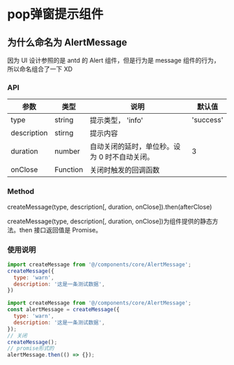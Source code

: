 # pop弹窗提示组件

## 为什么命名为 AlertMessage

因为 UI 设计参照的是 antd 的 Alert 组件，但是行为是 message 组件的行为，
所以命名组合了一下 XD

### API

| 参数 | 类型 | 说明 | 默认值 |
|-----|-----|-----|-----|
| type | string | 提示类型， 'info' | 'success' | 'error' | 'warn' | 'info' |
| description | stirng | 提示内容 | |
| duration | number | 自动关闭的延时，单位秒。设为 0 时不自动关闭。 | 3 |
| onClose | Function | 关闭时触发的回调函数 | |

### Method

createMessage(type, description[, duration, onClose]).then(afterClose)

createMessage(type, description[, duration, onClose])为组件提供的静态方法。then 接口返回值是 Promise。

### 使用说明

```jsx
import createMessage from '@/components/core/AlertMessage';
createMessage({
  type: 'warn',
  description: '这是一条测试数据',
})
```

```jsx
import createMessage from '@/components/core/AlertMessage';
const alertMessage = createMessage({
  type: 'warn',
  description: '这是一条测试数据',
});
// 关闭
createMessage();
// promise形式的
alertMessage.then(() => {});
```
